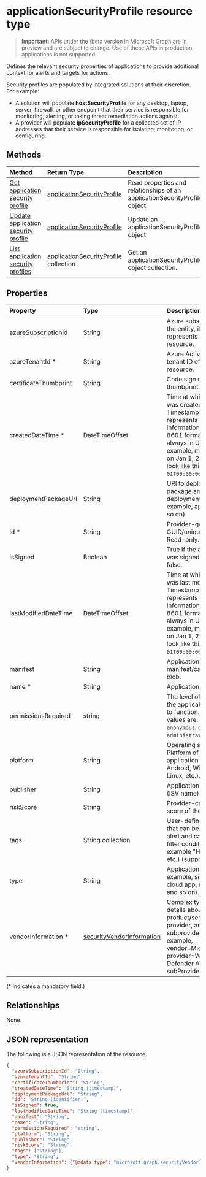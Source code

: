 # applicationSecurityProfile resource type

 > **Important:** APIs under the /beta version in Microsoft Graph are in preview and are subject to change. Use of these APIs in production applications is not supported.

Defines the relevant security properties of applications to provide additional context for alerts and targets for actions.

Security profiles are populated by integrated solutions at their discretion. For example:

- A solution will populate **hostSecurityProfile** for any desktop, laptop, server, firewall, or other endpoint that their service is responsible for monitoring, alerting, or taking threat remediation actions against.
- A provider will populate **ipSecurityProfile** for a collected set of IP addresses that their service is responsible for isolating, monitoring, or configuring.

## Methods

| Method   | Return Type |Description|
|:---------------|:--------|:----------|
|[Get application security profile](../api/applicationsecurityprofile_get.md) | [applicationSecurityProfile](applicationsecurityprofile.md) |Read properties and relationships of an applicationSecurityProfile object.|
|[Update application security profile](../api/applicationsecurityprofile_update.md) | [applicationSecurityProfile](applicationsecurityprofile.md) |Update an applicationSecurityProfile object. |
|[List application security profiles](../api/applicationsecurityprofile_list.md) | [applicationSecurityProfile](applicationsecurityprofile.md) collection|Get an applicationSecurityProfile object collection. |

## Properties

| Property   | Type |Description|
|:---------------|:--------|:----------|
|azureSubscriptionId|String|Azure subscription ID of the entity, if this entity represents an Azure resource.|
|azureTenantId *|String|Azure Active Directory tenant ID of this resource.|
|certificateThumbprint|String|Code sign certificate thumbprint.|
|createdDateTime *|DateTimeOffset|Time at which the entity was created. The Timestamp type represents date and time information using ISO 8601 format and is always in UTC time. For example, midnight UTC on Jan 1, 2014 would look like this: `'2014-01-01T00:00:00Z'`.|
|deploymentPackageUrl|String|URI to deployment package and/or type of deployment package (for example, appx, MSI, and so on).|
|id *|String|Provider-generated GUID/unique identifier. Read-only.|
|isSigned|Boolean|True if the application was signed, otherwise false.|
|lastModifiedDateTime|DateTimeOffset|Time at which the entity was last modified. The Timestamp type represents date and time information using ISO 8601 format and is always in UTC time. For example, midnight UTC on Jan 1, 2014 would look like this: `'2014-01-01T00:00:00Z'`.|
|manifest|String|Application manifest/catalog as a blob.|
|name *|String|Application name.|
|permissionsRequired|string|The level of permissions the application requires to function. Possible values are: `unknown`, `anonymous`, `guest`, `user`, `administrator`, `system`.|
|platform|String|Operating system Platform of the application (for example, Android, Windows, iOS, Linux, etc.).|
|publisher|String|Application publisher (ISV name).|
|riskScore|String|Provider-calculated risk score of the application.|
|tags|String collection|User-definable labels that can be applied to an alert and can serve as filter conditions (for example "HVA", "SAW", etc.) (supports [update](../api/applicationsecurityprofile_update.md)).|
|type|String|Application type (for example, single user, cloud app, multi-tenant,  and so on).|
|vendorInformation *|[securityVendorInformation](securityvendorinformation.md)|Complex type containing details about the security product/service vendor, provider, and subprovider (for example, vendor=Microsoft; provider=Windows Defender ATP; subProvider=AppLocker).|
(\* Indicates a mandatory field.)

## Relationships

None.

## JSON representation

The following is a JSON representation of the resource.

<!-- {
  "blockType": "resource",
  "optionalProperties": [

  ],
  "@odata.type": "microsoft.graph.applicationSecurityProfile"
}-->

```json
{
  "azureSubscriptionId": "String",
  "azureTenantId": "String",
  "certificateThumbprint": "String",
  "createdDateTime": "String (timestamp)",
  "deploymentPackageUrl": "String",
  "id": "String (identifier)",
  "isSigned": true,
  "lastModifiedDateTime": "String (timestamp)",
  "manifest": "String",
  "name": "String",
  "permissionsRequired": "string",
  "platform": "String",
  "publisher": "String",
  "riskScore": "String",
  "tags": ["String"],
  "type": "String",
  "vendorInformation": {"@odata.type": "microsoft.graph.securityVendorInformation"}
}

```

<!-- uuid: 8fcb5dbc-d5aa-4681-8e31-b001d5168d79
2015-10-25 14:57:30 UTC -->
<!-- {
  "type": "#page.annotation",
  "description": "applicationSecurityProfile resource",
  "keywords": "",
  "section": "documentation",
  "tocPath": ""
}-->
